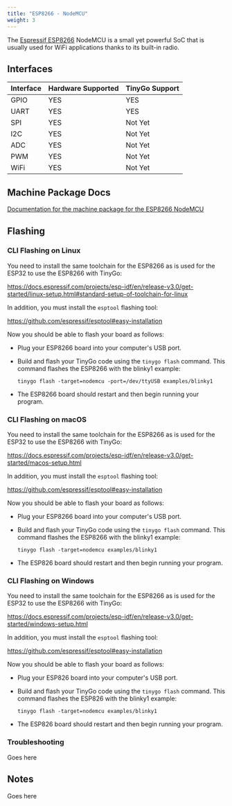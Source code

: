 ```yaml
---
title: "ESP8266 - NodeMCU"
weight: 3
---
```


The [Espressif ESP8266](https://www.espressif.com/en/products/socs/esp8266) NodeMCU is a small yet powerful SoC that is usually used for WiFi applications thanks to its built-in radio.

## Interfaces

| Interface | Hardware Supported | TinyGo Support |
| --------- | ------------- | ----- |
| GPIO      | YES | YES |
| UART      | YES | YES |
| SPI      | YES | Not Yet |
| I2C      | YES | Not Yet |
| ADC      | YES | Not Yet |
| PWM      | YES | Not Yet |
| WiFi      | YES | Not Yet |

## Machine Package Docs

[Documentation for the machine package for the ESP8266 NodeMCU](../machine/nodemcu)

## Flashing

### CLI Flashing on Linux

You need to install the same toolchain for the ESP8266 as is used for the ESP32 to use the ESP8266 with TinyGo: 

https://docs.espressif.com/projects/esp-idf/en/release-v3.0/get-started/linux-setup.html#standard-setup-of-toolchain-for-linux

In addition, you must install the `esptool` flashing tool:

https://github.com/espressif/esptool#easy-installation

Now you should be able to flash your board as follows:

- Plug your ESP8266 board into your computer's USB port.
- Build and flash your TinyGo code using the `tinygo flash` command. This command flashes the ESP8266 with the blinky1 example:

    ```
    tinygo flash -target=nodemcu -port=/dev/ttyUSB examples/blinky1
    ```

- The ESP8266 board should restart and then begin running your program.

### CLI Flashing on macOS

You need to install the same toolchain for the ESP8266 as is used for the ESP32 to use the ESP8266 with TinyGo:

https://docs.espressif.com/projects/esp-idf/en/release-v3.0/get-started/macos-setup.html

In addition, you must install the `esptool` flashing tool:

https://github.com/espressif/esptool#easy-installation

Now you should be able to flash your board as follows:

- Plug your ESP8266 board into your computer's USB port.
- Build and flash your TinyGo code using the `tinygo flash` command. This command flashes the ESP8266 with the blinky1 example:

    ```
    tinygo flash -target=nodemcu examples/blinky1
    ```

- The ESP826 board should restart and then begin running your program.

### CLI Flashing on Windows

You need to install the same toolchain for the ESP8266 as is used for the ESP32 to use the ESP8266 with TinyGo:

https://docs.espressif.com/projects/esp-idf/en/release-v3.0/get-started/windows-setup.html

In addition, you must install the `esptool` flashing tool:

https://github.com/espressif/esptool#easy-installation

Now you should be able to flash your board as follows:

- Plug your ESP826 board into your computer's USB port.
- Build and flash your TinyGo code using the `tinygo flash` command. This command flashes the ESP826 with the blinky1 example:

    ```
    tinygo flash -target=nodemcu examples/blinky1
    ```

- The ESP826 board should restart and then begin running your program.

### Troubleshooting

Goes here

## Notes

Goes here
